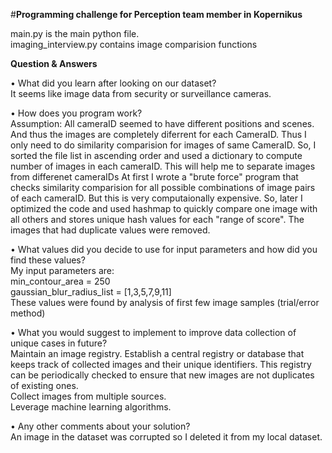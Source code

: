 #**Programming challenge for Perception team member in Kopernikus**

main.py is the main python file. <br />
imaging_interview.py contains image comparision functions

**Question & Answers**

• What did you learn after looking on our dataset? <br />
It seems like image data from security or surveillance cameras.

• How does you program work?<br />
Assumption: All cameraID seemed to have different positions and scenes. And thus the images are completely diferrent for each CameraID. Thus I only need to do similarity comparision for images of same CameraID. So, I sorted the file list in ascending order and used a dictionary to compute number of images in each cameraID. This will help me to separate images from differenet cameraIDs
At first I wrote a "brute force" program that checks similarity comparision for all possible combinations of image pairs of each cameraID. But this is very computaionally expensive. So, later I optimized the code and used hashmap to quickly compare one image with all others and stores unique hash values for each "range of score". The images that had duplicate values were removed.

• What values did you decide to use for input parameters and how did you find these values?<br />
My input parameters are: <br />
min_contour_area = 250 <br />
gaussian_blur_radius_list = [1,3,5,7,9,11] <br />
These values were found by analysis of first few image samples (trial/error method)<br />

• What you would suggest to implement to improve data collection of unique cases in future?<br />
Maintain an image registry. Establish a central registry or database that keeps track of collected images and their unique identifiers. This registry can be periodically checked to ensure that new images are not duplicates of existing ones.<br />
Collect images from multiple sources. <br />
Leverage machine learning algorithms. <br />

• Any other comments about your solution? <br />
An image in the dataset was corrupted so I deleted it from my local dataset. <br />
